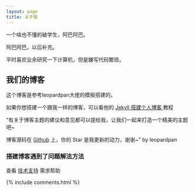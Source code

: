 ```yaml
---
layout: page
title: 关于我 
---
```


一个啥也不懂的破学生，阿巴阿巴。

阿巴阿巴，以后补充。

平时喜欢业余研究一下计算机，但是嫌写代码繁琐。

<h2> 我们的博客 </h2>  

这个博客是参考leopardpan大佬的模板搭建的。

如果你想搭建一个跟我一样的博客，可以看他的 
<a href="/2016/10/jekyll_tutorials1/"> Jekyll 搭建个人博客 </a>
教程


“有关于博客主题的建议和意见都可以提给我，让我们一起来打造一个精美的主题吧~ 

博客源码在 <a target="_blank" href='https://github.com/leopardpan/leopardpan.github.io/'>Github</a> 上，你的 Star 是我更新的动力，谢谢~” by leopardpan


<h3> 搭建博客遇到了问题解法方法 </h3>  

查看 [技术支持](http://leopardpan.cn/support/) 需求帮助



{% include comments.html %}

